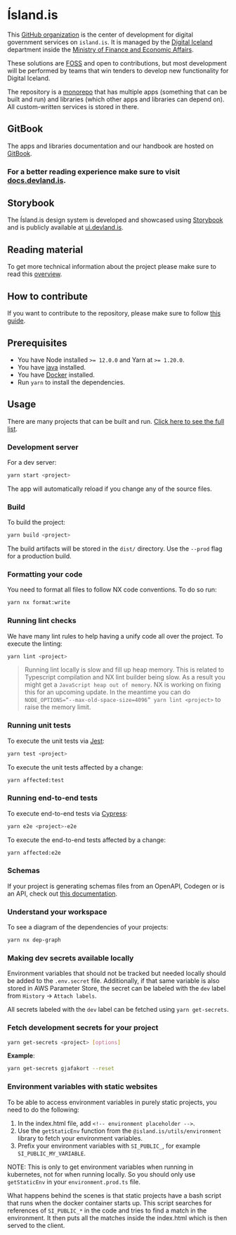 # Ísland.is

This [GitHub organization](https://github.com/island-is) is the center of development for digital government services on `island.is`. It is managed by the [Digital Iceland](https://stafraent.island.is/) department inside the [Ministry of Finance and Economic Affairs](https://www.government.is/ministries/ministry-of-finance-and-economic-affairs/).

These solutions are [FOSS](https://en.wikipedia.org/wiki/Free_and_open-source_software) and open to contributions, but most development will be performed by teams that win tenders to develop new functionality for Digital Iceland.

The repository is a [monorepo](../technical-overview/monorepo.md) that has multiple apps (something that can be built and run) and libraries (which other apps and libraries can depend on). All custom-written services is stored in there.

## GitBook

The apps and libraries documentation and our handbook are hosted on [GitBook](https://www.gitbook.com).

### For a better reading experience make sure to visit [docs.devland.is](https://docs.devland.is/handbook/).

## Storybook

The Ísland.is design system is developed and showcased using [Storybook](https://storybook.js.org) and is publicly available at [ui.devland.is](https://ui.devland.is).

## Reading material

To get more technical information about the project please make sure to read this [overview](handbook/technical-overview/README.md).

## How to contribute

If you want to contribute to the repository, please make sure to follow [this guide](handbook/repository/external-contribute.md).

## Prerequisites

- You have Node installed `>= 12.0.0` and Yarn at `>= 1.20.0`.
- You have [java](https://www.java.com/en/download/manual.jsp) installed.
- You have [Docker](https://docs.docker.com/desktop/) installed.
- Run `yarn` to install the dependencies.

## Usage

There are many projects that can be built and run. [Click here to see the full list](https://github.com/island-is/island.is/blob/main/nx.json).

### Development server

For a dev server:

```bash
yarn start <project>
```

The app will automatically reload if you change any of the source files.

### Build

To build the project:

```bash
yarn build <project>
```

The build artifacts will be stored in the `dist/` directory. Use the `--prod` flag for a production build.

### Formatting your code

You need to format all files to follow NX code conventions. To do so run:

```bash
yarn nx format:write
```

### Running lint checks

We have many lint rules to help having a unify code all over the project. To execute the linting:

```bash
yarn lint <project>
```

> Running lint locally is slow and fill up heap memory. This is related to Typescript compilation and NX lint builder being slow. As a result you might get a `JavaScript heap out of memory`. NX is working on fixing this for an upcoming update. In the meantime you can do `NODE_OPTIONS=“--max-old-space-size=4096” yarn lint <project>` to raise the memory limit.

### Running unit tests

To execute the unit tests via [Jest](https://jestjs.io):

```bash
yarn test <project>
```

To execute the unit tests affected by a change:

```bash
yarn affected:test
```

### Running end-to-end tests

To execute end-to-end tests via [Cypress](https://www.cypress.io):

```bash
yarn e2e <project>-e2e
```

To execute the end-to-end tests affected by a change:

```bash
yarn affected:e2e
```

### Schemas

If your project is generating schemas files from an OpenAPI, Codegen or is an API, check out [this documentation](handbook/repository/schemas.md).

### Understand your workspace

To see a diagram of the dependencies of your projects:

```bash
yarn nx dep-graph
```

### Making dev secrets available locally

Environment variables that should not be tracked but needed locally should be added to the `.env.secret` file.
Additionally, if that same variable is also stored in AWS Parameter Store, the secret can be labeled with the `dev` label from `History` -> `Attach labels`.

All secrets labeled with the `dev` label can be fetched using `yarn get-secrets`.

### Fetch development secrets for your project

```bash
yarn get-secrets <project> [options]
```

**Example**:

```bash
yarn get-secrets gjafakort --reset
```

### Environment variables with static websites

To be able to access environment variables in purely static projects, you need
to do the following:

1. In the index.html file, add `<!-- environment placeholder -->`.
2. Use the `getStaticEnv` function from the `@island.is/utils/environment`
   library to fetch your environment variables.
3. Prefix your environment variables with `SI_PUBLIC_`, for example
   `SI_PUBLIC_MY_VARIABLE`.

NOTE: This is only to get environment variables when running in kubernetes, not
for when running locally. So you should only use `getStaticEnv` in your
`environment.prod.ts` file.

What happens behind the scenes is that static projects have a bash script that
runs when the docker container starts up. This script searches for references
of `SI_PUBLIC_*` in the code and tries to find a match in the environment. It
then puts all the matches inside the index.html which is then served to the
client.
